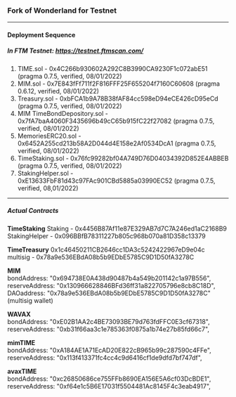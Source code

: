 ### Fork of Wonderland for Testnet

---

#### Deployment Sequence

##### In FTM Testnet: https://testnet.ftmscan.com/  
1. TIME.sol - 0x4C266b930602A292C8B3990CA9230F1c072abE51 (pragma 0.7.5, verified, 08/01/2022) 
2. MIM.sol - 0x7E843fFf711f2F816FFF25F655204f7160C60608 (pragma 0.6.12, verified, 08/01/2022)
3. Treasury.sol - 0xbFCA1b9A78B38fAF84cc598eD94eCE426cD95eCd (pragma 0.7.5, verified, 08/01/2022)
4. MIM TimeBondDepository.sol - 0x7fA7baA4060F3435696b49cC65b915fC22f27082 (pragma 0.7.5, verified, 08/01/2022)
5. MemoriesERC20.sol - 0x6452A255cd213b58A2D044d4E158e2Af0534DcA1 (pragma 0.7.5, verified, 08/01/2022)  
6. TimeStaking.sol - 0x76fc99282bf04A749D76D04034392D852E4ABBEB (pragma 0.7.5, verified, 08/01/2022)
7. StakingHelper.sol - 0xE13633FbF81d43c97FAc901CBd5885a03990EC52 (pragma 0.7.5, verified, 08,01/2022)

---

##### Actual Contracts

**TimeStaking**
Staking - 0x4456B87Af11e87E329AB7d7C7A246ed1aC2168B9
StakingHelper - 0x096BBfB78311227b805c968b070a81D358c13379

**TimeTreasury**
0x1c46450211CB2646cc1DA3c5242422967eD9e04c
multisig - 0x78a9e536EBdA08b5b9EDbE5785C9D1D50fA3278C

**MIM**  
bondAddress: "0x694738E0A438d90487b4a549b201142c1a97B556",
reserveAddress: "0x130966628846BFd36ff31a822705796e8cb8C18D",
DAOaddress: "0x78a9e536EBdA08b5b9EDbE5785C9D1D50fA3278C" (multisig wallet)

**WAVAX**  
bondAddress: "0xE02B1AA2c4BE73093BE79d763fdFFC0E3cf67318",
reserveAddress: "0xb31f66aa3c1e785363f0875a1b74e27b85fd66c7",

**mimTIME**  
bondAddress: "0xA184AE1A71EcAD20E822cB965b99c287590c4FFe",
reserveAddress: "0x113f413371fc4cc4c9d6416cf1de9dfd7bf747df",

**avaxTIME**  
bondAddress: "0xc26850686ce755FFb8690EA156E5A6cf03DcBDE1",
reserveAddress: "0xf64e1c5B6E17031f5504481Ac8145F4c3eab4917",
